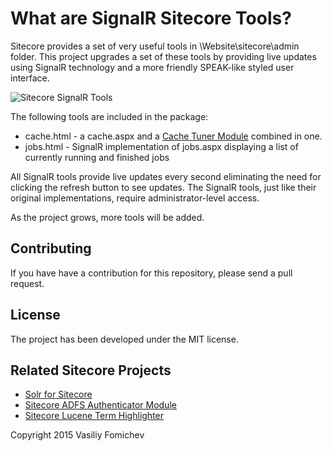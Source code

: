 What are SignalR Sitecore Tools?
===================================

Sitecore provides a set of very useful tools in \Website\sitecore\admin folder. This project upgrades a set of these tools by providing live updates using SignalR technology and a more friendly SPEAK-like styled user interface. 

![Sitecore SignalR Tools](http://www.cmsbestpractices.com/wp-content/uploads/2015/07/sitecore-signalr-tools-logo.png)

The following tools are included in the package:

- cache.html - a cache.aspx and a [Cache Tuner Module](https://marketplace.sitecore.net/en/Modules/Cache_Tuner.aspx) combined in one. 
- jobs.html - SignalR implementation of jobs.aspx displaying a list of currently running and finished jobs 

All SignalR tools provide live updates every second eliminating the need for clicking the refresh button to see updates. The SignalR tools, just like their original implementations, require administrator-level access.

As the project grows, more tools will be added.


Contributing
----------------------
If you have have a contribution for this repository, please send a pull request.

License
------------
The project has been developed under the MIT license.

Related Sitecore Projects
--------------------------------
- [Solr for Sitecore](https://github.com/vasiliyfomichev/solr-for-sitecore)
- [Sitecore ADFS Authenticator Module](https://github.com/vasiliyfomichev/Sitecore-ADFS-Authenticator-Module)
- [Sitecore Lucene Term Highlighter](https://github.com/vasiliyfomichev/Sitecore-Solr-Search-Term-Highlight)

Copyright 2015 Vasiliy Fomichev
